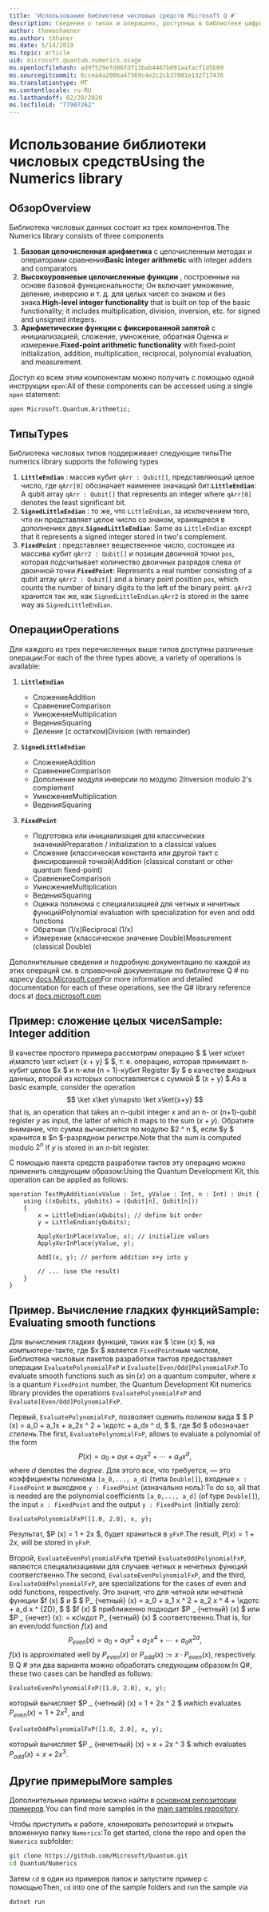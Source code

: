 ```yaml
---
title: 'Использование библиотеки числовых средств Microsoft Q #'
description: Сведения о типах и операциях, доступных в библиотеке цифровых чисел Microsoft тактов.
author: thomashaener
ms.author: thhaner
ms.date: 5/14/2019
ms.topic: article
uid: microsoft.quantum.numerics.usage
ms.openlocfilehash: ad9f529efd06fdf13bab4467b091aafacf1d5b09
ms.sourcegitcommit: 6ccea4a2006a47569c4e2c2cb37001e132f17476
ms.translationtype: MT
ms.contentlocale: ru-RU
ms.lasthandoff: 02/28/2020
ms.locfileid: "77907262"
---
```

# <a name="using-the-numerics-library"></a><span data-ttu-id="33136-103">Использование библиотеки числовых средств</span><span class="sxs-lookup"><span data-stu-id="33136-103">Using the Numerics library</span></span>

## <a name="overview"></a><span data-ttu-id="33136-104">Обзор</span><span class="sxs-lookup"><span data-stu-id="33136-104">Overview</span></span>

<span data-ttu-id="33136-105">Библиотека числовых данных состоит из трех компонентов.</span><span class="sxs-lookup"><span data-stu-id="33136-105">The Numerics library consists of three components</span></span>

1. <span data-ttu-id="33136-106">**Базовая целочисленная арифметика** с целочисленным методах и операторами сравнения</span><span class="sxs-lookup"><span data-stu-id="33136-106">**Basic integer arithmetic** with integer adders and comparators</span></span>
1. <span data-ttu-id="33136-107">**Высокоуровневые целочисленные функции** , построенные на основе базовой функциональности; Он включает умножение, деление, инверсию и т. д.  для целых чисел со знаком и без знака.</span><span class="sxs-lookup"><span data-stu-id="33136-107">**High-level integer functionality** that is built on top of the basic  functionality; it includes multiplication, division, inversion, etc.  for signed and unsigned integers.</span></span>
1. <span data-ttu-id="33136-108">**Арифметические функции с фиксированной запятой** с инициализацией, сложение, умножение, обратная Оценка и измерение.</span><span class="sxs-lookup"><span data-stu-id="33136-108">**Fixed-point arithmetic functionality** with fixed-point initialization,  addition, multiplication, reciprocal, polynomial evaluation, and measurement.</span></span>

<span data-ttu-id="33136-109">Доступ ко всем этим компонентам можно получить с помощью одной инструкции `open`:</span><span class="sxs-lookup"><span data-stu-id="33136-109">All of these components can be accessed using a single `open` statement:</span></span>
```qsharp
open Microsoft.Quantum.Arithmetic;
```

## <a name="types"></a><span data-ttu-id="33136-110">Типы</span><span class="sxs-lookup"><span data-stu-id="33136-110">Types</span></span>

<span data-ttu-id="33136-111">Библиотека числовых типов поддерживает следующие типы</span><span class="sxs-lookup"><span data-stu-id="33136-111">The numerics library supports the following types</span></span>

1. <span data-ttu-id="33136-112">**`LittleEndian`** : массив кубит `qArr : Qubit[]`, представляющий целое число, где `qArr[0]` обозначает наименее значащий бит.</span><span class="sxs-lookup"><span data-stu-id="33136-112">**`LittleEndian`**: A qubit array `qArr : Qubit[]` that represents an integer where `qArr[0]` denotes the least significant bit.</span></span>
1. <span data-ttu-id="33136-113">**`SignedLittleEndian`** : то же, что `LittleEndian`, за исключением того, что он представляет целое число со знаком, хранящееся в дополнениех двух.</span><span class="sxs-lookup"><span data-stu-id="33136-113">**`SignedLittleEndian`**: Same as `LittleEndian` except that it represents a signed integer stored in two's complement.</span></span>
1. <span data-ttu-id="33136-114">**`FixedPoint`** : представляет вещественное число, состоящее из массива кубит `qArr2 : Qubit[]` и позиции двоичной точки `pos`, которая подсчитывает количество двоичных разрядов слева от двоичной точки.</span><span class="sxs-lookup"><span data-stu-id="33136-114">**`FixedPoint`**: Represents a real number consisting of a qubit array `qArr2 : Qubit[]` and a binary point position `pos`, which counts the number of binary digits to the left of the binary point.</span></span> <span data-ttu-id="33136-115">`qArr2` хранится так же, как `SignedLittleEndian`.</span><span class="sxs-lookup"><span data-stu-id="33136-115">`qArr2` is stored in the same way as `SignedLittleEndian`.</span></span>

## <a name="operations"></a><span data-ttu-id="33136-116">Операции</span><span class="sxs-lookup"><span data-stu-id="33136-116">Operations</span></span>

<span data-ttu-id="33136-117">Для каждого из трех перечисленных выше типов доступны различные операции:</span><span class="sxs-lookup"><span data-stu-id="33136-117">For each of the three types above, a variety of operations is available:</span></span>

1. **`LittleEndian`**
    - <span data-ttu-id="33136-118">Сложение</span><span class="sxs-lookup"><span data-stu-id="33136-118">Addition</span></span>
    - <span data-ttu-id="33136-119">Сравнение</span><span class="sxs-lookup"><span data-stu-id="33136-119">Comparison</span></span>
    - <span data-ttu-id="33136-120">Умножение</span><span class="sxs-lookup"><span data-stu-id="33136-120">Multiplication</span></span>
    - <span data-ttu-id="33136-121">Ведения</span><span class="sxs-lookup"><span data-stu-id="33136-121">Squaring</span></span>
    - <span data-ttu-id="33136-122">Деление (с остатком)</span><span class="sxs-lookup"><span data-stu-id="33136-122">Division (with remainder)</span></span>

1. **`SignedLittleEndian`**
    - <span data-ttu-id="33136-123">Сложение</span><span class="sxs-lookup"><span data-stu-id="33136-123">Addition</span></span>
    - <span data-ttu-id="33136-124">Сравнение</span><span class="sxs-lookup"><span data-stu-id="33136-124">Comparison</span></span>
    - <span data-ttu-id="33136-125">Дополнение модуля инверсии по модулю 2</span><span class="sxs-lookup"><span data-stu-id="33136-125">Inversion modulo 2's complement</span></span>
    - <span data-ttu-id="33136-126">Умножение</span><span class="sxs-lookup"><span data-stu-id="33136-126">Multiplication</span></span>
    - <span data-ttu-id="33136-127">Ведения</span><span class="sxs-lookup"><span data-stu-id="33136-127">Squaring</span></span>

1. **`FixedPoint`**
    - <span data-ttu-id="33136-128">Подготовка или инициализация для классических значений</span><span class="sxs-lookup"><span data-stu-id="33136-128">Preparation / initialization to a classical values</span></span>
    - <span data-ttu-id="33136-129">Сложение (классическая константа или другой такт с фиксированной точкой)</span><span class="sxs-lookup"><span data-stu-id="33136-129">Addition (classical constant or other quantum fixed-point)</span></span>
    - <span data-ttu-id="33136-130">Сравнение</span><span class="sxs-lookup"><span data-stu-id="33136-130">Comparison</span></span>
    - <span data-ttu-id="33136-131">Умножение</span><span class="sxs-lookup"><span data-stu-id="33136-131">Multiplication</span></span>
    - <span data-ttu-id="33136-132">Ведения</span><span class="sxs-lookup"><span data-stu-id="33136-132">Squaring</span></span>
    - <span data-ttu-id="33136-133">Оценка полинома с специализацией для четных и нечетных функций</span><span class="sxs-lookup"><span data-stu-id="33136-133">Polynomial evaluation with specialization for even and odd functions</span></span>
    - <span data-ttu-id="33136-134">Обратная (1/x)</span><span class="sxs-lookup"><span data-stu-id="33136-134">Reciprocal (1/x)</span></span>
    - <span data-ttu-id="33136-135">Измерение (классическое значение Double)</span><span class="sxs-lookup"><span data-stu-id="33136-135">Measurement (classical Double)</span></span>

<span data-ttu-id="33136-136">Дополнительные сведения и подробную документацию по каждой из этих операций см. в справочной документации по библиотеке Q # по адресу [docs.Microsoft.com](https://docs.microsoft.com/quantum)</span><span class="sxs-lookup"><span data-stu-id="33136-136">For more information and detailed documentation for each of these operations, see the Q# library reference docs at [docs.microsoft.com](https://docs.microsoft.com/quantum)</span></span>

## <a name="sample-integer-addition"></a><span data-ttu-id="33136-137">Пример: сложение целых чисел</span><span class="sxs-lookup"><span data-stu-id="33136-137">Sample: Integer addition</span></span>

<span data-ttu-id="33136-138">В качестве простого примера рассмотрим операцию $ $ \кет кс\кет и\мапсто \кет кс\кет {x + y} $ $, т. е. операцию, которая принимает n-кубит целое $x $ и n-или (n + 1)-кубит Register $y $ в качестве входных данных, второй из которых сопоставляется с суммой $ (x + y) $.</span><span class="sxs-lookup"><span data-stu-id="33136-138">As a basic example, consider the operation $$ \ket x\ket y\mapsto \ket x\ket{x+y} $$ that is, an operation that takes an n-qubit integer $x$ and an n- or (n+1)-qubit register $y$ as input, the latter of which it maps to the sum $(x+y)$.</span></span> <span data-ttu-id="33136-139">Обратите внимание, что сумма вычисляется по модулю $2 ^ n $, если $y $ хранится в $n $-разрядном регистре.</span><span class="sxs-lookup"><span data-stu-id="33136-139">Note that the sum is computed modulo $2^n$ if $y$ is stored in an $n$-bit register.</span></span>

<span data-ttu-id="33136-140">С помощью пакета средств разработки тактов эту операцию можно применить следующим образом:</span><span class="sxs-lookup"><span data-stu-id="33136-140">Using the Quantum Development Kit, this operation can be applied as follows:</span></span>
```qsharp
operation TestMyAddition(xValue : Int, yValue : Int, n : Int) : Unit {
    using ((xQubits, yQubits) = (Qubit[n], Qubit[n]))
    {
        x = LittleEndian(xQubits); // define bit order
        y = LittleEndian(yQubits);
        
        ApplyXorInPlace(xValue, x); // initialize values
        ApplyXorInPlace(yValue, y);
        
        AddI(x, y); // perform addition x+y into y
        
        // ... (use the result)
    }
}
```

## <a name="sample-evaluating-smooth-functions"></a><span data-ttu-id="33136-141">Пример. Вычисление гладких функций</span><span class="sxs-lookup"><span data-stu-id="33136-141">Sample: Evaluating smooth functions</span></span>

<span data-ttu-id="33136-142">Для вычисления гладких функций, таких как $ \син (x) $, на компьютере-такте, где $x $ является `FixedPoint`ным числом, Библиотека числовых пакетов разработки тактов предоставляет операции `EvaluatePolynomialFxP` и `Evaluate[Even/Odd]PolynomialFxP`.</span><span class="sxs-lookup"><span data-stu-id="33136-142">To evaluate smooth functions such as $\sin(x)$ on a quantum computer, where $x$ is a quantum `FixedPoint` number, the Quantum Development Kit numerics library provides the operations `EvaluatePolynomialFxP` and `Evaluate[Even/Odd]PolynomialFxP`.</span></span>

<span data-ttu-id="33136-143">Первый, `EvaluatePolynomialFxP`, позволяет оценить полином вида $ $ P (x) = a_0 + a_1x + a_2x ^ 2 + \кдотс + a_dx ^ d, $ $, где $d $ обозначает *степень*.</span><span class="sxs-lookup"><span data-stu-id="33136-143">The first, `EvaluatePolynomialFxP`, allows to evaluate a polynomial of the form $$ P(x) = a_0 + a_1x + a_2x^2 + \cdots + a_dx^d, $$ where $d$ denotes the *degree*.</span></span> <span data-ttu-id="33136-144">Для этого все, что требуется, — это коэффициенты полинома `[a_0,..., a_d]` (типа `Double[]`), входные `x : FixedPoint` и выходное `y : FixedPoint` (изначально ноль):</span><span class="sxs-lookup"><span data-stu-id="33136-144">To do so, all that is needed are the polynomial coefficients `[a_0,..., a_d]` (of type `Double[]`), the input `x : FixedPoint` and the output `y : FixedPoint` (initially zero):</span></span>
```qsharp
EvaluatePolynomialFxP([1.0, 2.0], x, y);
```
<span data-ttu-id="33136-145">Результат, $P (x) = 1 + 2x $, будет храниться в `yFxP`.</span><span class="sxs-lookup"><span data-stu-id="33136-145">The result, $P(x)=1+2x$, will be stored in `yFxP`.</span></span>

<span data-ttu-id="33136-146">Второй, `EvaluateEvenPolynomialFxP`и третий `EvaluateOddPolynomialFxP`, являются специализациями для случаев четных и нечетных функций соответственно.</span><span class="sxs-lookup"><span data-stu-id="33136-146">The second, `EvaluateEvenPolynomialFxP`, and the third, `EvaluateOddPolynomialFxP`, are specializations for the cases of even and odd functions, respectively.</span></span> <span data-ttu-id="33136-147">Это значит, что для четной или нечетной функции $f (x) $ и $ $ P_ {четный} (x) = a_0 + a_1 x ^ 2 + a_2 x ^ 4 + \кдотс + a_d x ^ {2D}, $ $ $f (x) $ приближенно подходит $P _ {четный} (x) $ или $P _ {нечет} (x): = кс\кдот P_ {четный} (x) $ соответственно.</span><span class="sxs-lookup"><span data-stu-id="33136-147">That is, for an even/odd function $f(x)$ and $$ P_{even}(x)=a_0 + a_1 x^2 + a_2 x^4 + \cdots + a_d x^{2d}, $$ $f(x)$ is approximated well by $P_{even}(x)$ or $P_{odd}(x) := x\cdot P_{even}(x)$, respectively.</span></span>
<span data-ttu-id="33136-148">В Q # эти два варианта можно обработать следующим образом:</span><span class="sxs-lookup"><span data-stu-id="33136-148">In Q#, these two cases can be handled as follows:</span></span>
```qsharp
EvaluateEvenPolynomialFxP([1.0, 2.0], x, y);
```
<span data-ttu-id="33136-149">который вычисляет $P _ {четный} (x) = 1 + 2x ^ 2 $ и</span><span class="sxs-lookup"><span data-stu-id="33136-149">which evaluates $P_{even}(x) = 1 + 2x^2$, and</span></span>
```qsharp
EvaluateOddPolynomialFxP([1.0, 2.0], x, y);
```
<span data-ttu-id="33136-150">который вычисляет $P _ {нечетный} (x) = x + 2x ^ 3 $.</span><span class="sxs-lookup"><span data-stu-id="33136-150">which evaluates $P_{odd}(x) = x + 2x^3$.</span></span>

## <a name="more-samples"></a><span data-ttu-id="33136-151">Другие примеры</span><span class="sxs-lookup"><span data-stu-id="33136-151">More samples</span></span>

<span data-ttu-id="33136-152">Дополнительные примеры можно найти в [основном репозитории примеров](https://github.com/Microsoft/Quantum).</span><span class="sxs-lookup"><span data-stu-id="33136-152">You can find more samples in the [main samples repository](https://github.com/Microsoft/Quantum).</span></span>

<span data-ttu-id="33136-153">Чтобы приступить к работе, клонировать репозиторий и открыть вложенную папку `Numerics`:</span><span class="sxs-lookup"><span data-stu-id="33136-153">To get started, clone the repo and open the `Numerics` subfolder:</span></span>

```bash
git clone https://github.com/Microsoft/Quantum.git
cd Quantum/Numerics
```

<span data-ttu-id="33136-154">Затем `cd` в один из примеров папок и запустите пример с помощью</span><span class="sxs-lookup"><span data-stu-id="33136-154">Then, `cd` into one of the sample folders and run the sample via</span></span>

```bash
dotnet run
```
